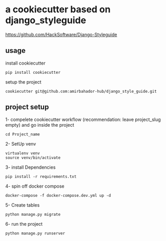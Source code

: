 # a cookiecutter based on django_styleguide

https://github.com/HackSoftware/Django-Styleguide

## usage

install cookiecutter
```
pip install cookiecutter
```

setup the project
```
cookiecutter git@github.com:amirbahador-hub/django_style_guide.git
```

## project setup

1- compelete cookiecutter workflow (recommendation: leave project_slug empty) and go inside the project
```
cd Project_name
```

2- SetUp venv
```
virtualenv venv
source venv/bin/activate
```

3- install Dependencies
```
pip install -r requirements.txt
```

4- spin off docker compose
```
docker-compose -f docker-compose.dev.yml up -d
```

5- Create tables
```
python manage.py migrate
```

6- run the project
```
python manage.py runserver
```


